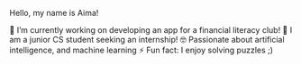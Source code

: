 Hello, my name is Aima!

🔭 I’m currently working on developing an app for a financial literacy club!
🌱 I am a junior CS student seeking an internship!
🤓 Passionate about artificial intelligence, and machine learning
⚡ Fun fact: I enjoy solving puzzles ;)
